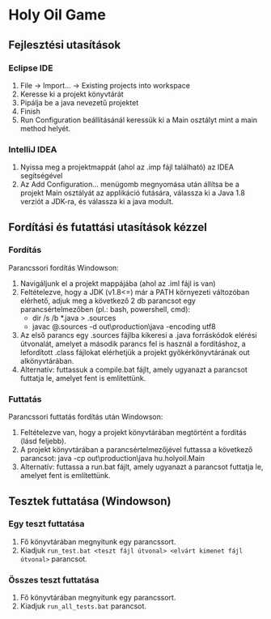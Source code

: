 # Holy Oil Game

## Fejlesztési utasítások

### Eclipse IDE

1. File -> Import... -> Existing projects into workspace
2. Keresse ki a projekt könyvtárát
3. Pipálja be a java nevezetű projektet
4. Finish
5. Run Configuration beállításánál keressük ki a Main osztályt mint a main method helyét.

### IntelliJ IDEA

1. Nyissa meg a projektmappát (ahol az .imp fájl található) az IDEA segítségével
2. Az Add Configuration... menügomb megnyomása után állítsa be a projekt Main osztályát az applikáció futására, válassza ki a Java 1.8 verziót a JDK-ra, és válassza ki a java modult.

## Fordítási és futattási utasítások kézzel

### Fordítás

Parancssori fordítás Windowson:

1. Navigáljunk el a projekt mappájába (ahol az .iml fájl is van)
2. Feltételezve, hogy a JDK (v1.8<=) már a PATH környezeti változóban elérhető, adjuk meg a következő 2 db parancsot egy parancsértelmezőben (pl.: bash, powershell, cmd):
	* dir /s /b *.java > .sources
	* javac @.sources -d out\production\java -encoding utf8
3. Az első parancs egy .sources fájlba kikeresi a .java forráskódok elérési útvonalát, amelyet a második parancs fel is használ a fordításhoz, a lefordított .class fájlokat elérhetjük a projekt gyökérkönyvtárának out alkönyvtárában.
4. Alternatív: futtassuk a compile.bat fájlt, amely ugyanazt a parancsot futtatja le, amelyet fent is említettünk.

### Futtatás

Parancssori futtatás fordítás után Windowson:

1. Feltételezve van, hogy a projekt könyvtárában megtörtént a fordítás (lásd feljebb).
2. A projekt könyvtárában a parancsértelmezőjével futtassa a következő parancsot:
java -cp out\production\java hu.holyoil.Main
3. Alternatív: futtassa a run.bat fájlt, amely ugyanazt a parancsot futtatja le, amelyet fent is említettünk.

## Tesztek futtatása (Windowson)

### Egy teszt futtatása

1. Fő könyvtárában megnyitunk egy parancssort.
2. Kiadjuk `run_test.bat <teszt fájl útvonal> <elvárt kimenet fájl útvonal>` parancsot.

### Összes teszt futtatása

1. Fő könyvtárában megnyitunk egy parancssort.
2. Kiadjuk `run_all_tests.bat` parancsot.